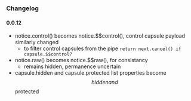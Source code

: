 ### Changelog

#### 0.0.12

* notice.control() becomes notice.$$control(), control capsule payload similarly changed
    * to filter control capsules from the pipe `return next.cancel() if capsule.$$control?`
* notice.raw() becomes notice.$$raw(), for consistancy
    * remains hidden, permanence uncertain
* capsule.hidden and capsule.protected list properties become $$hidden and $$protected
